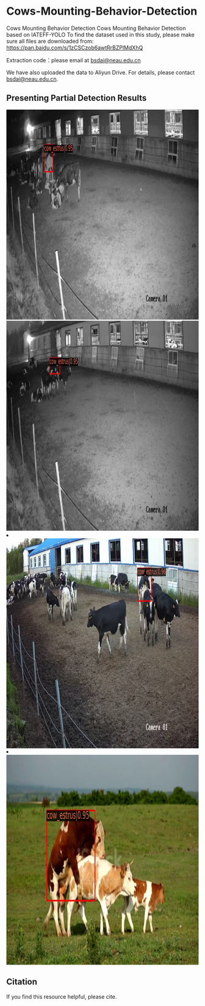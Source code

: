 # Cows-Mounting-Behavior-Detection
Cows Mounting Behavior Detection
Cows Mounting Behavior Detection based on IATEFF-YOLO
To find the dataset used in this study, please make sure all files are downloaded from: https://pan.baidu.com/s/1zCSCzob6awtRrBZPlMdXhQ

Extraction code：please email at bsdai@neau.edu.cn

We have also uploaded the data to Aliyun Drive. For details, please contact bsdai@neau.edu.cn.

## Presenting Partial Detection Results

<div align=center>
  <img src="https://github.com/IPCLab-NEAU/Cows-Mounting-Behavior-Detection/blob/main/091.jpg" alt="夜间低光检测结果" width="800" height="550">
</div>
<li style="list-style-type:none;"></li>
<div align=center>
  <img src="https://github.com/IPCLab-NEAU/Cows-Mounting-Behavior-Detection/blob/main/021.jpg" alt="夜间低光检测结果" width="800" height="550">
</div>
<li></li>
<div align=center>
  <img align=center src="https://github.com/IPCLab-NEAU/Cows-Mounting-Behavior-Detection/blob/main/0130.jpg" alt="白天正常光照检测结果" width="800" height="550">
</div>
<li></li>
<div align=center>
  <img src="https://github.com/IPCLab-NEAU/Cows-Mounting-Behavior-Detection/blob/main/00000372.jpg" alt="白天正常光照检测结果" width="800" height="550">
</div>


## Citation
If you find this resource helpful, please cite.
